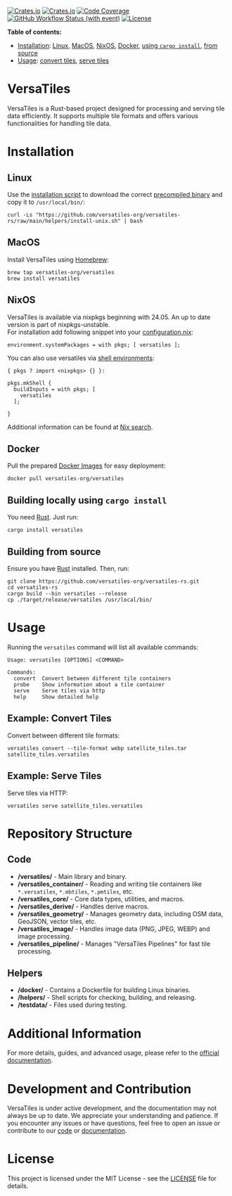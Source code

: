 [![Crates.io](https://img.shields.io/crates/v/versatiles?label=crates.io)](https://crates.io/crates/versatiles)
[![Crates.io](https://img.shields.io/crates/d/versatiles?label=downloads)](https://crates.io/crates/versatiles)
[![Code Coverage](https://codecov.io/gh/versatiles-org/versatiles-rs/branch/main/graph/badge.svg?token=IDHAI13M0K)](https://codecov.io/gh/versatiles-org/versatiles-rs)
[![GitHub Workflow Status (with event)](https://img.shields.io/github/actions/workflow/status/versatiles-org/versatiles-rs/ci.yml)](https://github.com/versatiles-org/versatiles-rs/actions/workflows/ci.yml)
[![License](https://img.shields.io/badge/license-MIT-green)](LICENSE)

**Table of contents:**

- [Installation](#installation): [Linux](#linux), [MacOS](#macos), [NixOS](#nixos), [Docker](#docker), [using `cargo install`](#building-locally-using-cargo-install), [from source](#building-from-source)
- [Usage](#usage): [convert tiles](#example-convert-tiles), [serve tiles](#example-serve-tiles)

# VersaTiles

VersaTiles is a Rust-based project designed for processing and serving tile data efficiently. It supports multiple tile formats and offers various functionalities for handling tile data.

# Installation

## Linux

Use the [installation script](https://github.com/versatiles-org/versatiles-rs/blob/main/helpers/install-unix.sh) to download the correct [precompiled binary](https://github.com/versatiles-org/versatiles-rs/releases/latest/) and copy it to `/usr/local/bin/`:

```shell
curl -Ls "https://github.com/versatiles-org/versatiles-rs/raw/main/helpers/install-unix.sh" | bash
```

## MacOS

Install VersaTiles using [Homebrew](https://github.com/versatiles-org/versatiles-documentation/blob/main/guides/install_versatiles.md#homebrew-for-macos):

```shell
brew tap versatiles-org/versatiles
brew install versatiles
```

## NixOS

VersaTiles is available via nixpkgs beginning with 24.05. An up to date version is part of nixpkgs-unstable.  
For installation add following snippet into your [configuration.nix](https://nixos.org/manual/nixos/stable/#sec-configuration-file):

```shell
environment.systemPackages = with pkgs; [ versatiles ];
```

You can also use versatiles via [shell environments](https://nixos.wiki/wiki/Development_environment_with_nix-shell):

```shell
{ pkgs ? import <nixpkgs> {} }:

pkgs.mkShell {
  buildInputs = with pkgs; [
    versatiles
  ];

}
```

Additional information can be found at [Nix search](https://search.nixos.org/packages?channel=unstable&from=0&size=50&sort=relevance&type=packages&query=versatiles).

## Docker

Pull the prepared [Docker Images](https://github.com/versatiles-org/versatiles-docker) for easy deployment:

```shell
docker pull versatiles-org/versatiles
```

## Building locally using `cargo install`

You need [Rust](https://doc.rust-lang.org/cargo/getting-started/installation.html). Just run:

```shell
cargo install versatiles
```

## Building from source

Ensure you have [Rust](https://doc.rust-lang.org/cargo/getting-started/installation.html) installed. Then, run:

```shell
git clone https://github.com/versatiles-org/versatiles-rs.git
cd versatiles-rs
cargo build --bin versatiles --release
cp ./target/release/versatiles /usr/local/bin/
```

# Usage

Running the `versatiles` command will list all available commands:

```
Usage: versatiles [OPTIONS] <COMMAND>

Commands:
  convert  Convert between different tile containers
  probe    Show information about a tile container
  serve    Serve tiles via http
  help     Show detailed help
```

## Example: Convert Tiles

Convert between different tile formats:

```shell
versatiles convert --tile-format webp satellite_tiles.tar satellite_tiles.versatiles
```

## Example: Serve Tiles

Serve tiles via HTTP:

```shell
versatiles serve satellite_tiles.versatiles
```

# Repository Structure

## Code

- **/versatiles/** - Main library and binary.
- **/versatiles_container/** - Reading and writing tile containers like `*.versatiles`, `*.mbtiles`, `*.pmtiles`, etc.
- **/versatiles_core/** - Core data types, utilities, and macros.
- **/versatiles_derive/** - Handles derive macros.
- **/versatiles_geometry/** - Manages geometry data, including OSM data, GeoJSON, vector tiles, etc.
- **/versatiles_image/** - Handles image data (PNG, JPEG, WEBP) and image processing.
- **/versatiles_pipeline/** - Manages "VersaTiles Pipelines" for fast tile processing.

## Helpers

- **/docker/** - Contains a Dockerfile for building Linux binaries.
- **/helpers/** - Shell scripts for checking, building, and releasing.
- **/testdata/** - Files used during testing.

# Additional Information

For more details, guides, and advanced usage, please refer to the [official documentation](https://github.com/versatiles-org/versatiles-documentation).

# Development and Contribution

VersaTiles is under active development, and the documentation may not always be up to date. We appreciate your understanding and patience. If you encounter any issues or have questions, feel free to open an issue or contribute to our [code](https://github.com/versatiles-org/versatiles-rs) or [documentation](https://github.com/versatiles-org/versatiles-documentation).

# License

This project is licensed under the MIT License - see the [LICENSE](LICENSE) file for details.
